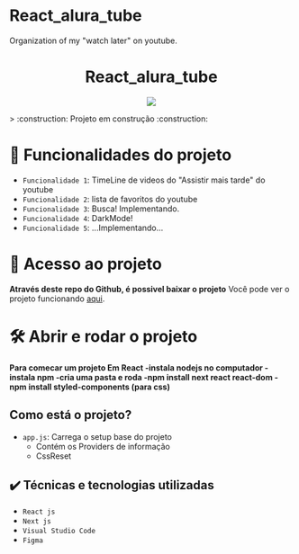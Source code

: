 # React_alura_tube
Organization of my "watch later" on youtube.
<h1 align="center"> React_alura_tube </h1>
<p align="center">
<img src="https://img.shields.io/github/license/Daniela-Costa-Ada/React_alura_tube"/>
</p>
> :construction: Projeto em construção :construction:

# :hammer: Funcionalidades do projeto

- `Funcionalidade 1`: TimeLine de videos do "Assistir mais tarde" do youtube
- `Funcionalidade 2`: lista de favoritos do youtube
- `Funcionalidade 3`: Busca! Implementando.
- `Funcionalidade 4`: DarkMode!
- `Funcionalidade 5`: ...Implementando...
# 📁 Acesso ao projeto

**Através deste repo do Github, é possivel baixar o projeto**
Você pode ver o projeto funcionando [aqui](https://react-alura-tube.vercel.app/).

# 🛠️ Abrir e rodar o projeto

**Para comecar um projeto Em React
-instala nodejs no computador
-instala npm
-cria uma pasta e roda 
-npm install next react react-dom
-npm install styled-components (para css)**
## Como está o projeto?
- `app.js`: Carrega o setup base do projeto
  - Contém os Providers de informação
  - CssReset

## ✔️ Técnicas e tecnologias utilizadas

- ``React js``
- ``Next js``
- ``Visual Studio Code``
- ``Figma``
